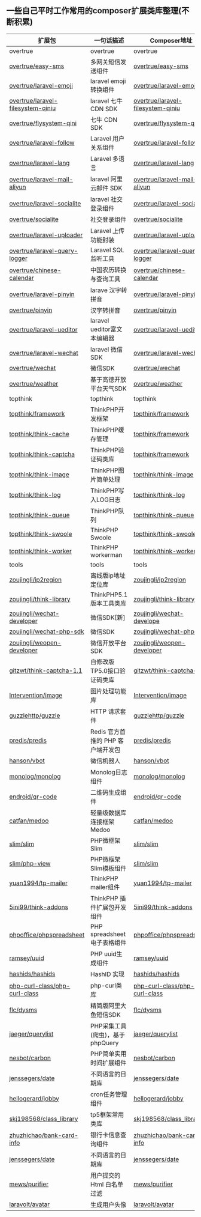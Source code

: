 

## 一些自己平时工作常用的composer扩展类库整理(不断积累)


| **扩展包** | **一句话描述** | **Composer地址** |
| ---- | ---- | ---- | 
| overtrue | overtrue | overtrue | 
| [overtrue/easy-sms](https://github.com/overtrue/easy-sms) | 多网关短信发送组件 | [overtrue/easy-sms](https://packagist.org/packages/overtrue/easy-sms) |
| [overtrue/laravel-emoji](https://github.com/overtrue/laravel-emoji) | laravel emoji 转换组件 | [overtrue/laravel-emoji](https://packagist.org/packages/overtrue/laravel-emoji) |
| [overtrue/laravel-filesystem-qiniu](https://github.com/overtrue/laravel-filesystem-qiniu) | laravel 七牛 CDN SDK | [overtrue/laravel-filesystem-qiniu](https://packagist.org/packages/overtrue/laravel-filesystem-qini) |
| [overtrue/flysystem-qini](https://github.com/overtrue/laravel-filesystem-qiniu) | 七牛 CDN SDK | [overtrue/flysystem-qini](https://packagist.org/packages/overtrue/flysystem-qiniu) |
| [overtrue/laravel-follow](https://github.com/overtrue/laravel-follow) | Laravel 用户关系组件 | [overtrue/laravel-follow](https://packagist.org/packages/overtrue/laravel-follow) |
| [overtrue/laravel-lang](https://github.com/overtrue/laravel-lang) | Laravel 多语言 | [overtrue/laravel-lang](https://packagist.org/packages/overtrue/laravel-lang) |
| [overtrue/laravel-mail-aliyun](https://github.com/overtrue/laravel-mail-aliyun) | laravel 阿里云邮件 SDK | [overtrue/laravel-mail-aliyun](https://packagist.org/packages/overtrue/laravel-mail-aliyun) |
| [overtrue/laravel-socialite](https://github.com/overtrue/laravel-socialite) | laravel 社交登录组件 | [overtrue/laravel-socialite](https://packagist.org/packages/overtrue/laravel-socialite) |
| [overtrue/socialite](https://github.com/overtrue/socialite) | 社交登录组件 | [overtrue/socialite](https://packagist.org/packages/overtrue/socialite) |
| [overtrue/laravel-uploader](https://github.com/overtrue/laravel-uploader) | Laravel 上传功能封装 | [overtrue/laravel-uploader](https://packagist.org/packages/overtrue/laravel-uploader) |
| [overtrue/laravel-query-logger](https://github.com/overtrue/laravel-query-logger) | Laravel SQL 监听工具 | [overtrue/laravel-query-logger](https://packagist.org/packages/overtrue/laravel-query-logger) |
| [overtrue/chinese-calendar](https://github.com/overtrue/chinese-calendar) | 中国农历转换与查询工具 | [overtrue/chinese-calendar](https://packagist.org/packages/overtrue/chinese-calendar) |
| [overtrue/laravel-pinyin](https://github.com/overtrue/laravel-pinyin) | larave 汉字转拼音 | [overtrue/laravel-pinyin](https://packagist.org/packages/overtrue/laravel-pinyin) |
| [overtrue/pinyin](https://github.com/overtrue/pinyin) | 汉字转拼音 | [overtrue/pinyin](https://packagist.org/packages/overtrue/pinyin) |
| [overtrue/laravel-ueditor](https://github.com/overtrue/laravel-ueditor) | laravel ueditor富文本编辑器 | [overtrue/laravel-ueditor](https://packagist.org/packages/overtrue/laravel-ueditor) |
| [overtrue/laravel-wechat](https://github.com/overtrue/laravel-wechat) | laravel 微信SDK | [overtrue/laravel-wechat](https://packagist.org/packages/overtrue/laravel-wechat) |
| [overtrue/wechat](https://github.com/overtrue/wechat) | 微信SDK | [overtrue/wechat](https://packagist.org/packages/overtrue/wechat) |
| [overtrue/weather](https://github.com/overtrue/weather) | 基于高德开放平台天气SDK | [overtrue/weather](https://packagist.org/packages/overtrue/weather) |
| topthink | topthink | topthink | 
| [topthink/framework](https://github.com/top-think/framework) | ThinkPHP开发框架 | [topthink/framework](https://packagist.org/packages/topthink/framework) |
| [topthink/think-cache](https://github.com/top-think/think-cache) | ThinkPHP缓存管理 | [topthink/framework](https://packagist.org/packages/topthink/think-cache) |
| [topthink/think-captcha](https://github.com/top-think/think-captcha) | ThinkPHP验证码类库 | [topthink/framework](https://packagist.org/packages/topthink/think-captcha) |
| [topthink/think-image](https://github.com/top-think/think-image) | ThinkPHP图片简单处理 | [topthink/think-image](https://packagist.org/packages/topthink/think-image) |
| [topthink/think-log](https://github.com/top-think/think-log) | ThinkPHP写入LOG日志 | [topthink/think-log](https://packagist.org/packages/topthink/think-log) |
| [topthink/think-queue](https://github.com/top-think/think-queue) | ThinkPHP队列 | [topthink/think-queue](https://packagist.org/packages/topthink/think-queue) |
| [topthink/think-swoole](https://github.com/top-think/think-swoole) | ThinkPHP Swoole | [topthink/think-swoole](https://packagist.org/packages/topthink/think-swoole) |
| [topthink/think-worker](https://github.com/top-think/think-worker) | ThinkPHP workerman | [topthink/think-worker](https://packagist.org/packages/topthink/think-worker) |
| tools | tools | tools | 
| [zoujingli/ip2region](https://github.com/zoujingli/ip2region) | 离线版ip地址定位库 | [zoujingli/ip2region](https://packagist.org/packages/zoujingli/ip2region) |
| [zoujingli/think-library](https://github.com/zoujingli/ThinkLibrary) | ThinkPHP5.1 版本工具类库 | [zoujingli/think-library](https://packagist.org/packages/zoujingli/think-library) |
| [zoujingli/wechat-developer](https://github.com/zoujingli/WeChatDeveloper) | 微信SDK[新] | [zoujingli/wechat-develope](https://packagist.org/packages/zoujingli/wechat-developer) |
| [zoujingli/wechat-php-sdk](https://github.com/zoujingli/wechat-php-sdk) | 微信SDK | [zoujingli/wechat-php-sdk](https://packagist.org/packages/zoujingli/wechat-php-sdk) |
| [zoujingli/weopen-developer](https://github.com/zoujingli/WeOpenDeveloper) | 微信开放平台SDK | [zoujingli/weopen-developer](https://packagist.org/packages/zoujingli/weopen-developer) |
| [gitzwt/think-captcha-1.1](https://github.com/gitzwt/think-captcha-1.1) | 自修改版TP5.0接口验证码类库 | [gitzwt/think-captcha-1.1](https://packagist.org/packages/gitzwt/think-captcha-1.1) |
| [Intervention/image](https://github.com/Intervention/image) | 图片处理功能库 | [Intervention/image](https://packagist.org/packages/intervention/image) |
| [guzzlehttp/guzzle](https://github.com/guzzle/guzzle) | HTTP 请求套件 | [guzzlehttp/guzzle](https://packagist.org/packages/guzzlehttp/guzzle)  |
| [predis/predis](https://github.com/nrk/predis) | Redis 官方首推的 PHP 客户端开发包 | [predis/predis](https://packagist.org/packages/predis/predis) |
| [hanson/vbot](https://github.com/Hanson/vbot) | 微信机器人 | [hanson/vbot](https://packagist.org/packages/hanson/vbot) |
| [monolog/monolog](https://github.com/Seldaek/monolog) | Monolog日志组件 | [monolog/monolog](https://packagist.org/packages/monolog/monolog) |
| [endroid/qr-code](https://github.com/endroid/qr-code) | 二维码生成组件 | [endroid/qr-code](https://packagist.org/packages/endroid/qr-code) |
| [catfan/medoo](https://github.com/catfan/Medoo) | 轻量级数据库连接框架 Medoo | [catfan/medoo](https://packagist.org/packages/catfan/medoo) |
| [slim/slim](https://github.com/slimphp/Slim) | PHP微框架 Slim | [slim/slim](https://packagist.org/packages/slim/slim) |
| [slim/php-view](https://github.com/slimphp/PHP-View) | PHP微框架 Slim模板组件 | [slim/slim](https://packagist.org/packages/slim/php-view) |
| [yuan1994/tp-mailer](https://github.com/yuan1994/tp-mailer) | ThinkPHP mailer组件 | [yuan1994/tp-mailer](https://packagist.org/packages/yuan1994/tp-mailer) |
| [5ini99/think-addons](https://github.com/5ini99/think-addons) | ThinkPHP 插件扩展包开发组件 | [5ini99/think-addons](https://packagist.org/packages/5ini99/think-addons) |
| [phpoffice/phpspreadsheet](https://github.com/PHPOffice/PhpSpreadsheet) | PHP spreadsheet电子表格组件 | [phpoffice/phpspreadsheet](https://packagist.org/packages/phpoffice/phpspreadsheet) |
| [ramsey/uuid](https://github.com/ramsey/uuid) | PHP uuid生成组件 | [ramsey/uuid](https://packagist.org/packages/ramsey/uuid) |
| [hashids/hashids](https://github.com/ivanakimov/hashids.php) | HashID 实现 | [hashids/hashids](https://packagist.org/packages/hashids/hashids) |
| [php-curl-class/php-curl-class](https://github.com/php-curl-class/php-curl-class) | php-curl类库 | [php-curl-class/php-curl-class](https://packagist.org/packages/php-curl-class/php-curl-class) |
| [flc/dysms](https://github.com/flc1125/dysms) | 精简版阿里大鱼短信SDK | [flc/dysms](https://packagist.org/packages/flc/dysms) |
| [jaeger/querylist](https://github.com/jae-jae/QueryList) | PHP采集工具(爬虫)，基于phpQuery | [jaeger/querylist](https://packagist.org/packages/jaeger/querylist) |
| [nesbot/carbon](https://github.com/briannesbitt/Carbon) | PHP简单实用时间扩展组件 | [nesbot/carbon](https://packagist.org/packages/nesbot/carbon) |
| [jenssegers/date](https://github.com/jenssegers/date) | 不同语言的日期库 | [jenssegers/date](https://packagist.org/packages/jenssegers/date) |
| [hellogerard/jobby](https://github.com/jobbyphp/jobby) | cron任务管理组件 | [hellogerard/jobby](https://packagist.org/packages/hellogerard/jobby) |
| [skj198568/class_library](https://github.com/skj198568/class_library) | tp5框架常用类库 | [skj198568/class_library](https://packagist.org/packages/skj198568/class_library) |
| [zhuzhichao/bank-card-info](https://github.com/zhuzhichao/bank-card-info) | 银行卡信息查询组件 | [zhuzhichao/bank-card-info](https://packagist.org/packages/zhuzhichao/bank-card-info) |
| [jenssegers/date](https://github.com/jenssegers/date) | 不同语言的日期库 | [jenssegers/date](https://packagist.org/packages/jenssegers/date) |
| [mews/purifier](https://github.com/mewebstudio/Purifier) | 用户提交的 Html 白名单过滤 | [mews/purifier](https://packagist.org/packages/mews/purifier) |
| [laravolt/avatar](https://github.com/aravolt/avatar) | 生成用户头像 | [laravolt/avatar](https://packagist.org/packages/laravolt/avatar) |

